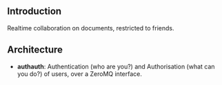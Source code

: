 Introduction
------------

Realtime collaboration on documents, restricted to friends.

Architecture
------------

-   **authauth**: Authentication (who are you?) and Authorisation (what can you do?) of users, over a ZeroMQ interface.


